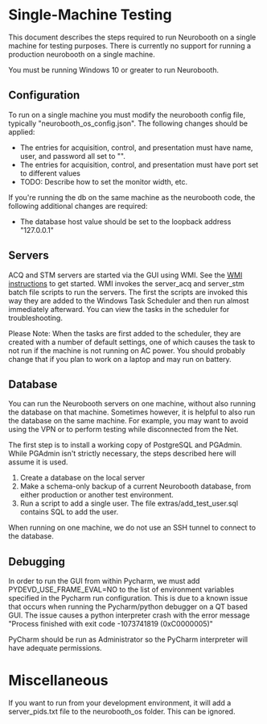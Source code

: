 # Single-Machine Testing

This document describes the steps required to run Neurobooth on a single machine for testing purposes. There is currently no support for running a production neurobooth on a single machine.

You must be running Windows 10 or greater to run Neurobooth.

## Configuration
To run on a single machine you must modify the neurobooth config file, typically "neurobooth_os_config.json". 
The following changes should be applied:
- The entries for acquisition, control, and presentation must have name, user, and password all set to  "".
- The entries for acquisition, control, and presentation must have port set to different values
- TODO: Describe how to set the monitor width, etc.

If you're running the db on the same machine as the neurobooth code, the following additional changes are required:
- The database host value should be set to the loopback address "127.0.0.1"

## Servers
ACQ and STM servers are started via the GUI using WMI. See the [WMI instructions](enable_WMI_instuctions.txt) to get started. 
WMI invokes the server_acq and server_stm batch file scripts to run the servers. The first the scripts are invoked this way
they are added to the Windows Task Scheduler and then run almost immediately afterward. You can view the tasks in the scheduler for troubleshooting.

Please Note: When the tasks are first added to the scheduler, they are created with a number of default settings, one of which
causes the task to not run if the machine is not running on AC power.  You should probably change that if you plan to work 
on a laptop and may run on battery. 

## Database
You can run the Neurobooth servers on one machine, without also running the database on that machine. 
Sometimes however, it is helpful to also run the database on the same machine. For example, you may want to avoid using the VPN or to perform testing while disconnected from the Net. 

The first step is to install a working copy of PostgreSQL and PGAdmin.  While PGAdmin isn't strictly necessary, the steps described here will assume it is used.

1. Create a database on the local server
2. Make a schema-only backup of a current Neurobooth database, from either production or another test environment.
3. Run a script to add a single user. The file extras/add_test_user.sql contains SQL to add the user.

When running on one machine, we do not use an SSH tunnel to connect to the database. 

## Debugging
In order to run the GUI from within Pycharm, we must add PYDEVD_USE_FRAME_EVAL=NO to the list of environment variables specified in the Pycharm run configuration. 
This is due to a known issue that occurs when running the Pycharm/python debugger on a QT based GUI. 
The issue causes a python interpreter crash with the error message "Process finished with exit code -1073741819 (0xC0000005)"

PyCharm should be run as Administrator so the PyCharm interpreter will have adequate permissions.

# Miscellaneous
If you want to run from your development environment, it will add a server_pids.txt file to the neurobooth_os folder. This can  be ignored. 